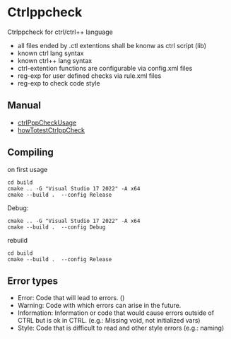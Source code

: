 # **Ctrlppcheck** 

Ctrlppcheck for ctrl/ctrl++ language

- all files ended by .ctl extentions shall be knonw as ctrl script (lib)
- known ctrl lang syntax
- known ctrl++ lang syntax
- ctrl-extention functions are configurable via config.xml files
- reg-exp for user defined checks via rule.xml files
- reg-exp to check code style

## Manual

- [ctrlPppCheckUsage](/docuSources/ctrlPppCheckUsage.md)
- [howTotestCtrlppCheck](/docuSources/howTotestCtrlppCheck.md)


## Compiling

on first usage

``` shell
cd build
cmake .. -G "Visual Studio 17 2022" -A x64
cmake --build .  --config Release
```

Debug:
```shell 
cmake .. -G "Visual Studio 17 2022" -A x64
cmake --build .  --config Debug
```

rebuild 

``` shell
cd build
cmake --build .  --config Release
```

## Error types

- Error: Code that will lead to errors. ()
- Warning: Code with which errors can arise in the future.
- Information: Information or code that would cause errors outside of CTRL but is ok in CTRL. (e.g.: Missing void, not initialized vars)
- Style: Code that is difficult to read and other style errors (e.g.: naming)


